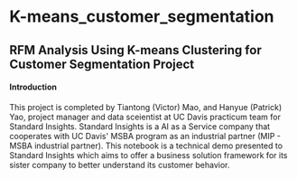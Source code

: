 # K-means_customer_segmentation
## RFM Analysis Using K-means Clustering for Customer Segmentation Project

#### Introduction
This project is completed by Tiantong (Victor) Mao, and Hanyue (Patrick) Yao, project manager and data sceientist at UC Davis practicum team for Standard Insights. 
Standard Insights is a AI as a Service company that cooperates with UC Davis' MSBA program as an industrial partner (MIP - MSBA industrial partner). 
This notebook is a technical demo presented to Standard Insights which aims to offer a business solution framework for its sister company to better understand its customer behavior. 

